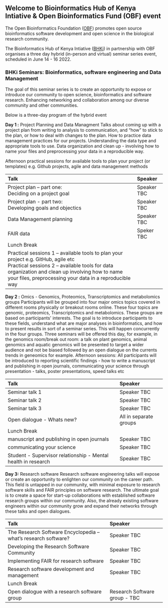 ## Welcome to Bioinformatics Hub of Kenya Intiative & Open Bioinformatics Fund (OBF) event 

The Open Bioinformatics Foundation ([OBF](https://www.open-bio.org)) promotes open source bioinformatics software development and open science in the biological research community. 

The Bioinformatics Hub of Kenya Intiative ([BHKi](https://bhki.org/)) in partnership with OBF organises a three day hybrid (in-person and virtual) seminar series event, scheduled in June 14 - 16 2022. 

### BHKi Seminars: Bioinformatics, software engineering and Data Management

The goal of this seminar series  is to create an opportunity to expose or introduce our community to open science, bioinformatics and software research. Enhancing networking and collaboration among our diverse community and other communities. 

Below is a three-day program of the hybrid event

**Day 1 :** Project Planning and Data Managment
Talks about coming up with a project plan from writing to analysis to communication, and “how” to stick to the plan, or how to deal with changes to the plan. How to practice data management practices for our projects. Understanding the data type and appropriate tools to use. Data organization and clean up - involving how to name your files and preprocessing your data in a reproducible way. 

Afternoon practical sessions for available tools to plan your project (or templates) e.g. Github projects, agile and data management methods 


| **Talk** | **Speaker** |
|:---------------------- | :-------------------------------------------- |
|Project plan – part one: <br/>Deciding on a project goal | Speaker TBC |
|Project plan - part two: <br/>Developing goals and objectics | Speaker TBC|
|Data Management planning | Speaker TBC|
|FAIR data| Speker TBC|
|Lunch Break|
|Practical sessions 1 – available tools to plan your project e.g. GitHub, agile etc <br/> Practical sessions 2 – available tools for data organization and clean up involving how to name your files, preprocessing your data in a reproducible way|


**Day 2 :**  Omics - Genomics, Proteomics, Transcriptomics and metabolomics groups 
Participants will be grouped into four major omics topics covered in different rooms physically or breakout rooms online. These four topics are genomic, proteomics, Transcriptomics and metabolomics. These groups are based on participants' interests. The goal is to introduce participants to these fields, understand what are major analyses in bioinformatics, and how to present results in sort of a seminar series. This will happen concurrently in the four groups. Three seminars will be offered this day, for example, in the genomics room/break out room: a talk on plant genomics, animal genomics and aquatic genomics will be presented to target a wider audience and not be biased followed by an open dialogue on the currents trends in geneomics for example. 
Afternoon sessions: All participants will be introduced to reporting scientific findings - how to write a manuscript and publishing in open journals, communicating your science through presentation - talks, poster presentations, speed talks etc


| **Talk** | **Speaker** |
|:---------------------- | :------------------------------------- |
|Seminar talk 1 | Speaker TBC |
|Seminar talk 2 | Speaker TBC|
|Seminar talk 3 | Speaker TBC|
|Open dialogue - Whats new? | All in separate groups |
|Lunch Break|
|manuscript and publishing in open journals| Speaker TBC|
|communicating your science | Speaker TBC |
|Student - Supervisor relationship - Mental health in research| Speaker TBC|


**Day 3:** Research software 
Research software engineering talks will expose or create an opportunity to enlighten our community on the career path. This field is untapped in our community, with minimal exposure to research software skills and FAIR principles on software research. The ultimate goal is to create a space for start-up collaborations with established software research groups within our community. Also, the already existing software engineers within our community grow and expand their networks through these talks and open dialogues.

| **Talk** | **Speaker** |
|:---------------------- | :------------------------------------- |
|The Research Software Encyclopedia – what’s research software? | Speaker TBC |
| Developing the Research Software Community | Speaker TBC|
|Implementing FAIR for research software | Speaker TBC|
|Research software development and management | Speaker TBC |
|Lunch Break|
|Open dialogue with a research software group | Research Software group - TBC|



